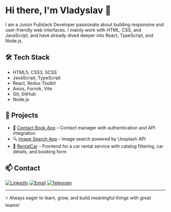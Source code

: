 # Hi there, I'm Vladyslav 👋

I am a Junior Fullstack Developer passionate about building responsive and user-friendly web interfaces. I mainly work with HTML, CSS, and JavaScript, and have already dived deeper into React, TypeScript, and Node.js.

## 🛠️ Tech Stack

- HTML5, CSS3, SCSS
- JavaScript, TypeScript
- React, Redux Toolkit
- Axios, Formik, Vite
- Git, GitHub
- Node.js

## 🚀 Projects

- 📇 [Contact Book App](https://github.com/worlems/goit-react-hw-08/tree/main) – Contact manager with authentication and API integration
- 🔍 [Image Search App](https://github.com/worlems/goit-react-hw-04) – Image search powered by Unsplash API
- 🚗 [RentalCar](https://github.com/worlems/RentalCar) – Frontend for a car rental service with catalog filtering, car details, and booking form

## 📫 Contact

[![LinkedIn](https://img.shields.io/badge/LinkedIn-0077B5?style=for-the-badge&logo=linkedin&logoColor=white)](www.linkedin.com/in/vladislav-ungurean)
[![Email](https://img.shields.io/badge/Email-D14836?style=for-the-badge&logo=gmail&logoColor=white)](mailto:ungureanvladislav@gmail.com)
[![Telegram](https://img.shields.io/badge/Telegram-2CA5E0?style=for-the-badge&logo=telegram&logoColor=white)](https://t.me/strxyP)

---

⚡ Always eager to learn, grow, and build meaningful things with great teams!
